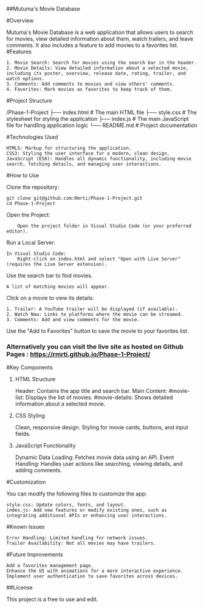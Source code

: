 ##Mutuma's Movie Database

#Overview

Mutuma's Movie Database is a web application that allows users to search for movies, view detailed information about them, watch trailers, and leave comments. It also includes a feature to add movies to a favorites list.
#Features

    1. Movie Search: Search for movies using the search bar in the header.
    2. Movie Details: View detailed information about a selected movie, including its poster, overview, release date, rating, trailer, and watch options.
    3. Comments: Add comments to movies and view others' comments.
    4. Favorites: Mark movies as favorites to keep track of them.

#Project Structure

/Phase-1-Project
├── index.html        # The main HTML file
├── style.css         # The stylesheet for styling the application
├── index.js          # The main JavaScript file for handling application logic
└── README.md         # Project documentation

#Technologies Used

    HTML5: Markup for structuring the application.
    CSS3: Styling the user interface for a modern, clean design.
    JavaScript (ES6): Handles all dynamic functionality, including movie search, fetching details, and managing user interactions.

#How to Use

Clone the repository:

    git clone git@github.com:Rmrti/Phase-1-Project.git
    cd Phase-1-Project

Open the Project:

        Open the project folder in Visual Studio Code (or your preferred editor).

Run a Local Server:

    In Visual Studio Code:
        Right-click on index.html and select "Open with Live Server" (requires the Live Server extension).

Use the search bar to find movies. 

    A list of matching movies will appear.

Click on a movie to view its details:

    1. Trailer: A YouTube trailer will be displayed (if available).
    2. Watch Now: Links to platforms where the movie can be streamed.
    3. Comments: Add and view comments for the movie.

Use the "Add to Favorites" button to save the movie to your favorites list.

### Alternatively you can visit the live site as hosted on Github Pages : https://rmrti.github.io/Phase-1-Project/

#Key Components
1. HTML Structure

    Header: Contains the app title and search bar.
    Main Content:
        #movie-list: Displays the list of movies.
        #movie-details: Shows detailed information about a selected movie.

2. CSS Styling

    Clean, responsive design.
    Styling for movie cards, buttons, and input fields.

3. JavaScript Functionality

    Dynamic Data Loading: Fetches movie data using an API.
    Event Handling: Handles user actions like searching, viewing details, and adding comments.

#Customization

You can modify the following files to customize the app:

    style.css: Update colors, fonts, and layout.
    index.js: Add new features or modify existing ones, such as integrating additional APIs or enhancing user interactions.

#Known Issues

    Error Handling: Limited handling for network issues.
    Trailer Availability: Not all movies may have trailers.

#Future Improvements

    Add a favorites management page.
    Enhance the UI with animations for a more interactive experience.
    Implement user authentication to save favorites across devices.

##License

This project is a free to use and edit.
